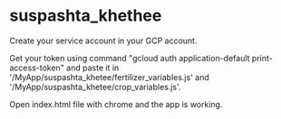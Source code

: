 # suspashta_khethee

Create your service account in your GCP account.

Get your token using command "gcloud auth application-default print-access-token" and paste it in '/MyApp/suspashta_khetee/fertilizer_variables.js' and '/MyApp/suspashta_khetee/crop_variables.js'.

Open index.html file with chrome and the app is working.
